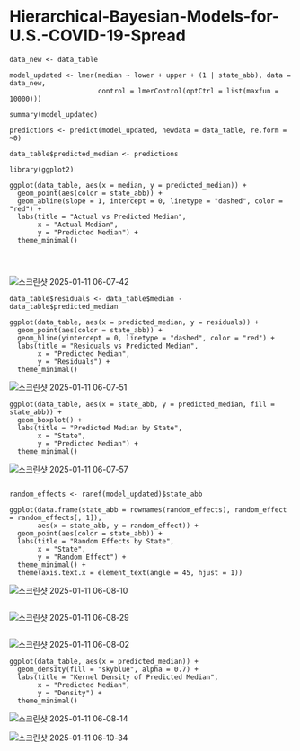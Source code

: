 # Hierarchical-Bayesian-Models-for-U.S.-COVID-19-Spread



```
data_new <- data_table

model_updated <- lmer(median ~ lower + upper + (1 | state_abb), data = data_new,
                      control = lmerControl(optCtrl = list(maxfun = 10000)))

summary(model_updated)

predictions <- predict(model_updated, newdata = data_table, re.form = ~0)

data_table$predicted_median <- predictions

library(ggplot2)

ggplot(data_table, aes(x = median, y = predicted_median)) +
  geom_point(aes(color = state_abb)) +
  geom_abline(slope = 1, intercept = 0, linetype = "dashed", color = "red") +  
  labs(title = "Actual vs Predicted Median",
       x = "Actual Median",
       y = "Predicted Median") +
  theme_minimal()




```

![스크린샷 2025-01-11 06-07-42](https://github.com/user-attachments/assets/438f26d0-a72e-47fa-93e8-ac8ee16b01c5)

```
data_table$residuals <- data_table$median - data_table$predicted_median

ggplot(data_table, aes(x = predicted_median, y = residuals)) +
  geom_point(aes(color = state_abb)) +
  geom_hline(yintercept = 0, linetype = "dashed", color = "red") +  
  labs(title = "Residuals vs Predicted Median",
       x = "Predicted Median",
       y = "Residuals") +
  theme_minimal()

```

![스크린샷 2025-01-11 06-07-51](https://github.com/user-attachments/assets/05d0a1c1-3c75-4c2f-bacb-520043c34994)

```
ggplot(data_table, aes(x = state_abb, y = predicted_median, fill = state_abb)) +
  geom_boxplot() +
  labs(title = "Predicted Median by State",
       x = "State",
       y = "Predicted Median") +
  theme_minimal()

```

![스크린샷 2025-01-11 06-07-57](https://github.com/user-attachments/assets/9bba9409-4ac9-4d09-a8fb-fcd3a2ede352)
```

random_effects <- ranef(model_updated)$state_abb

ggplot(data.frame(state_abb = rownames(random_effects), random_effect = random_effects[, 1]),
       aes(x = state_abb, y = random_effect)) +
  geom_point(aes(color = state_abb)) +
  labs(title = "Random Effects by State",
       x = "State",
       y = "Random Effect") +
  theme_minimal() +
  theme(axis.text.x = element_text(angle = 45, hjust = 1))  
```

![스크린샷 2025-01-11 06-08-10](https://github.com/user-attachments/assets/5c44dfa1-99aa-4b22-aa0d-401951c16438)

```

```


![스크린샷 2025-01-11 06-08-29](https://github.com/user-attachments/assets/5fee88c5-cec3-4674-be62-2297bcf0f512)

```

```

![스크린샷 2025-01-11 06-08-02](https://github.com/user-attachments/assets/45f9c9db-5dbd-4c7d-8bdf-befa22a2b6ec)

```
ggplot(data_table, aes(x = predicted_median)) +
  geom_density(fill = "skyblue", alpha = 0.7) +
  labs(title = "Kernel Density of Predicted Median",
       x = "Predicted Median",
       y = "Density") +
  theme_minimal()
```

![스크린샷 2025-01-11 06-08-14](https://github.com/user-attachments/assets/2602bbf6-c213-44ce-a4b7-bdcd12860da8)

![스크린샷 2025-01-11 06-10-34](https://github.com/user-attachments/assets/b1b5e933-4761-4c65-a27d-11151f6a8040)
